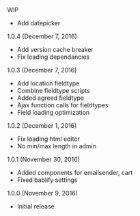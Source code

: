 WIP

- Add datepicker

1.0.4 (December 7, 2016)

- Add version cache breaker
- Fix loading dependancies

1.0.3 (December 7, 2016)

- Add location fieldtype
- Combine fieldtype scripts
- Added agreed fieldtype
- Ajax function calls for fieldtypes
- Field loading optimization

1.0.2 (December 1, 2016)

- Fix loading html editor
- No min/max length in admin

1.0.1 (November 30, 2016)

- Added components for emailsender, cart
- Fixed bablify settings

1.0.0 (November 9, 2016)

- Initial release
